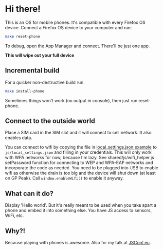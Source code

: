 # Hi there!

This is an OS for mobile phones. It's compatible with every Firefox OS device.
Connect a Firefox OS device to your computer and run:

```bash
make reset-phone
```

To debug, open the App Manager and connect. There'll be just one app.

**This will wipe out your full device**

## Incremental build

For a quicker non-destructive build run:

```bash
make install-phone
```

Sometimes things won't work (no output in console), then just run reset-phone.

## Connect to the outside world

Place a SIM card in the SIM slot and it will connect to cell network.
It also enables data.

You can connect to wifi by copying the file in
[local_settings.json.example](js/local_settings.json.example) to
`js/local_settings.json` and filling in your credentials.
This will only work with WPA networks for now, because I'm lazy.
See shared/js/wifi_helper.js setPassword function for connecting to WEP and
WPA-EAP networks and incorporate the code as needed.
You need to be plugged into USB to enable wifi as otherwise the drain is too big
and the device will shut down (at least on GP Peak). Call `window.enableWifi()`
to enable it anyway.

## What can it do?

Display 'Hello world'. But it's really meant to be used when you take apart
a phone and embed it into something else. You have JS access to sensors, WiFi,
etc.

## Why?!

Because playing with phones is awesome. Also for my talk at
[JSConf.eu](http://2014.jsconf.eu/speakers/#/speakers/jan-jongboom-abusing-phones-to-make-the-internet-of-things).
